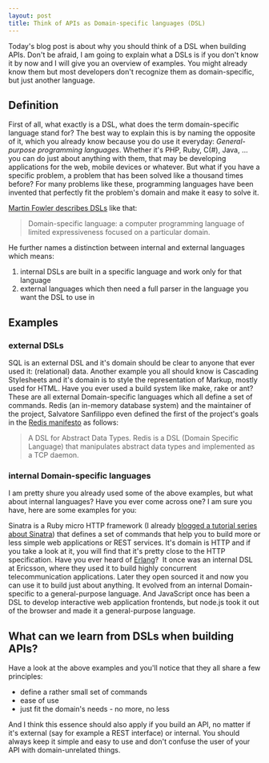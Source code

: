 ```yaml
---
layout: post
title: Think of APIs as Domain-specific languages (DSL)
---
```

<p>Today's blog post is about why you should think of a DSL when building APIs. Don't be afraid, I am going to explain what a DSLs is if you don't know it by now and I will give you an overview of examples. You might already know them but most developers don't recognize them as domain-specific, but just another language.</p>
<h2>Definition</h2>
<p>First of all, what exactly is a DSL, what does the term domain-specific language stand for? The best way to explain this is by naming the opposite of it, which you already know because you do use it everyday: <em>General-purpose programming languages</em>. Whether it's PHP, Ruby, C(#), Java, ... you can do just about anything with them, that may be developing applications for the web, mobile devices or whatever. But what if you have a specific problem, a problem that has been solved like a thousand times before? For many problems like these, programming languages have been invented that perfectly fit the problem's domain and make it easy to solve it.</p>
<p><a href="http://martinfowler.com/dsl.html" target="_blank">Martin Fowler describes DSLs</a> like that:</p>
<blockquote><p>Domain-specific language: a computer programming language of limited expressiveness focused on a particular domain.</p></blockquote>
<p>He further names a distinction between internal and external languages which means:</p>
<ol>
<li>internal DSLs are built in a specific language and work only for that language</li>
<li>external languages which then need a full parser in the language you want the DSL to use in</li>
</ol>
<h2>Examples</h2>
<h3>external DSLs</h3>
<p>SQL is an external DSL and it's domain should be clear to anyone that ever used it: (relational) data. Another example you all should know is Cascading Stylesheets and it's domain is to style the representation of Markup, mostly used for HTML. Have you ever used a build system like make, rake or ant? These are all external Domain-specific languages which all define a set of commands. Redis (an in-memory database system) and the maintainer of the project, Salvatore Sanfilippo even defined the first of the project's goals in the <a href="http://antirez.com/post/redis-manifesto.html " target="_blank">Redis manifesto</a> as follows:</p>
<blockquote><p>A DSL for Abstract Data Types. Redis is a DSL (Domain Specific Language) that manipulates abstract data types and implemented as a TCP daemon.</p></blockquote>
<h3>internal Domain-specific languages</h3>
<p>I am pretty shure you already used some of the above examples, but what about internal languages? Have you ever come across one? I am sure you have, here are some examples for you:</p>
<p>Sinatra is a Ruby micro HTTP framework (I already <a title="building tiny web apps with Sinatra Part 1" href="http://thewebdev.de/building-tiny-web-apps-with-sinatra-part1/" target="_blank">blogged a tutorial series about Sinatra</a>) that defines a set of commands that help you to build more or less simple web applications or REST services. It's domain is HTTP and if you take a look at it, you will find that it's pretty close to the HTTP specification. Have you ever heard of <a title="learning some Erlang" href="http://thewebdev.de/learning-some-erlang/" target="_blank">Erlang</a>?  It once was an internal DSL at Ericsson, where they used it to build highly concurrent telecommunication applications. Later they open sourced it and now you can use it to build just about anything. It evolved from an internal Domain-specific to a general-purpose language. And JavaScript once has been a DSL to develop interactive web application frontends, but node.js took it out of the browser and made it a general-purpose language.</p>
<h2>What can we learn from DSLs when building APIs?</h2>
<p>Have a look at the above examples and you'll notice that they all share a few principles:</p>
<ul>
<li>define a rather small set of commands</li>
<li>ease of use</li>
<li>just fit the domain's needs - no more, no less</li>
</ul>
<p>And I think this essence should also apply if you build an API, no matter if it's external (say for example a REST interface) or internal. You should always keep it simple and easy to use and don't confuse the user of your API with domain-unrelated things.</p>
